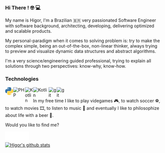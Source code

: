 ### Hi There ! :nerd_face: :computer:

My name is Higor, I'm a Brazilian :brazil: very passionated Software Engineer with software background, architecting, developing, delivering optimized and scalable products.

My personal-paradigm when it comes to solving problem is: try to make the complex simple, being an out-of-the-box, non-linear thinker, always trying to preview and visualize dynamic data structures and abstract algorithms.

I'm a very science/engineering guided professional, trying to explain all solutions through two perspectives: know-why, know-how.

### Technologies
<a href="https://www.python.org" target="_blank"> <img align="left" alt="Python" width="26px" src="https://github.com/Aakarsh-B/trying-repos/blob/master/python-5.svg?raw=true"/> </a>
<a href="https://www.php.net/" target="_blank"> <img align="left" alt="PHP" width="38px" src="https://www.php.net//images/logos/new-php-logo.svg?raw=true"/>
<a href="https://kotlinlang.org/" target="_blank"> <img align="left" alt="Kotlin" width="26px" src="https://seeklogo.com/images/K/kotlin-logo-30C1970B05-seeklogo.com.png?raw=true"/></a>
<a href="https://docs.oracle.com/en/java/" target="_blank"> <img align="left" alt="Kotlin" width="50px" src="https://seeklogo.com/images/J/java-logo-41D4155FC3-seeklogo.com.png?raw=true"/></a>
<a href="https://git-scm.com/" target="_blank"> <img align="left" alt="git" width="26px" src="https://www.vectorlogo.zone/logos/git-scm/git-scm-icon.svg"/> </a>
<a href="https://developer.mozilla.org/pt-BR/docs/Web/JavaScript/Guide" target="_blank"> <img align="left" alt="git" width="26px" src="https://seeklogo.com/images/J/javascript-js-logo-2949701702-seeklogo.com.png"/> </a>
<br/><br/>
In my free time I like to play videgames :video_game:, to watch soccer :soccer:, to watch movies :film_strip:, to listen to music :musical_note: and eventually I like to philosophize about life with a beer :beer:.

Would you like to find me?    

<a href="https://www.linkedin.com/in/higor-oliveira/" target="_blank"><img align="left" alt="Higor F.Oliveira | LinkedIn" width="26px" src="https://raw.githubusercontent.com/Aakarsh-B/trying-repos/dd874f44e1d359f7f9707b0dbe5f8874cea27ea6/linkedin.svg" /></a>
<a href="https://www.instagram.com/higaooliveiira/" target="_blank"><img align="left" alt="Higor F.Oliveira | Instagram" width="26px" src="https://raw.githubusercontent.com/Aakarsh-B/trying-repos/master/insta.svg"/></a>
<a href="https://twitter.com/higaooliveiira" target="_blank"><img align="left" alt="Higor F.Oliveira | Twitter" width="26px" src="https://raw.githubusercontent.com/Aakarsh-B/trying-repos/master/twitter.svg"/></a>
<br/><br/>
[![Higor's github stats](https://github-readme-stats.vercel.app/api?username=higaooliveira&count_private=true)](https://github.com/higaooliveira/)
